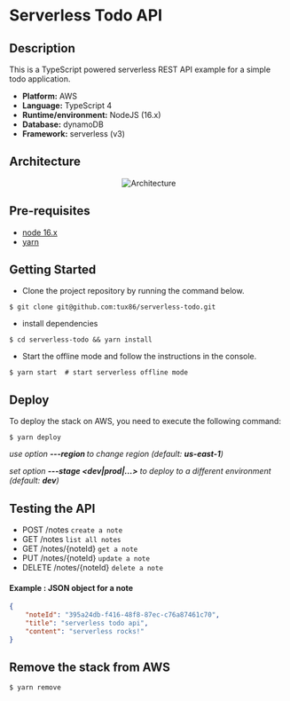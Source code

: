 # Serverless Todo API

## Description

This is a TypeScript powered serverless REST API example for a simple todo application.

- **Platform:** AWS
- **Language:** TypeScript 4
- **Runtime/environment:** NodeJS (16.x)
- **Database:** dynamoDB
- **Framework:** serverless (v3)

## Architecture

<p align="center">
  <img src="https://user-images.githubusercontent.com/9397970/185930093-d2e83185-e742-4df3-a539-370b4ee6be10.png" alt="Architecture"/>
</p>

## Pre-requisites

-  [node 16.x](https://nodejs.org/fr/download/)
-   [yarn](https://yarnpkg.com/)

## Getting Started
- Clone the project repository by running the command below.
```shell
$ git clone git@github.com:tux86/serverless-todo.git
```
- install dependencies
```shell
$ cd serverless-todo && yarn install
```
- Start the offline mode and follow the instructions in the console.
```shell
$ yarn start  # start serverless offline mode
```

## Deploy

To deploy the stack on AWS, you need to execute the following command:

```shell
$ yarn deploy
```

_use option  **---region <aws-region>** to change region (default: **us-east-1**)_

_set option **---stage <dev|prod|...>** to deploy to a different environment (default: **dev**)_

## Testing the API

* POST /notes `create a note`
* GET /notes `list all notes`
* GET /notes/{noteId}  `get a note`
* PUT /notes/{noteId}  `update a note`
* DELETE /notes/{noteId} `delete a note`

#### Example : JSON object for a note
```json
{
    "noteId": "395a24db-f416-48f8-87ec-c76a87461c70",
    "title": "serverless todo api",
    "content": "serverless rocks!"
}
```
    
## Remove the stack from AWS

```shell
$ yarn remove
```
